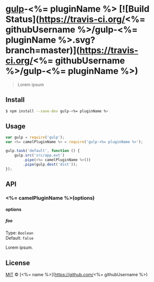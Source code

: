 # [gulp](http://gulpjs.com)-<%= pluginName %> [![Build Status](https://travis-ci.org/<%= githubUsername %>/gulp-<%= pluginName %>.svg?branch=master)](https://travis-ci.org/<%= githubUsername %>/gulp-<%= pluginName %>)

> Lorem ipsum


## Install

```bash
$ npm install --save-dev gulp-<%= pluginName %>
```


## Usage

```js
var gulp = require('gulp');
var <%= camelPluginName %> = require('gulp-<%= pluginName %>');

gulp.task('default', function () {
	gulp.src('src/app.ext')
		.pipe(<%= camelPluginName %>())
		.pipe(gulp.dest('dist'));
});
```


## API

### <%= camelPluginName %>(options)

#### options

##### foo

Type: `Boolean`  
Default: `false`

Lorem ipsum.


## License

[MIT](http://opensource.org/licenses/MIT) © [<%= name %>](https://github.com/<%= githubUsername %>)
